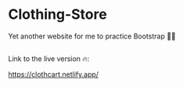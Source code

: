 # Clothing-Store
Yet another website for me to practice Bootstrap 🛒👗

## 
Link to the live version 🔥: 

https://clothcart.netlify.app/
